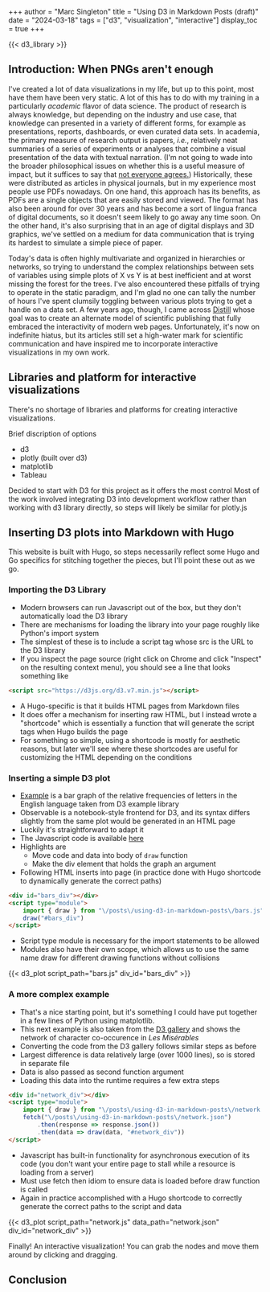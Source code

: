 +++
author = "Marc Singleton"
title = "Using D3 in Markdown Posts (draft)"
date = "2024-03-18"
tags = ["d3", "visualization", "interactive"]
display_toc = true
+++

{{< d3_library >}}

## Introduction: When PNGs aren't enough
I've created a lot of data visualizations in my life, but up to this point, most have them have been very static. A lot of this has to do with my training in a particularly *academic* flavor of data science. The product of research is always knowledge, but depending on the industry and use case, that knowledge can presented in a variety of different forms, for example as presentations, reports, dashboards, or even curated data sets. In academia, the primary measure of research output is papers, *i.e.*, relatively neat summaries of a series of experiments or analyses that combine a visual presentation of the data with textual narration. (I'm not going to wade into the broader philosophical issues on whether this is a useful measure of impact, but it suffices to say that [not everyone agrees.](https://www.theguardian.com/books/2022/apr/11/the-big-idea-should-we-get-rid-of-the-scientific-paper)) Historically, these were distributed as articles in physical journals, but in my experience most people use PDFs nowadays. On one hand, this approach has its benefits, as PDFs are a single objects that are easily stored and viewed. The format has also been around for over 30 years and has become a sort of lingua franca of digital documents, so it doesn't seem likely to go away any time soon. On the other hand, it's also surprising that in an age of digital displays and 3D graphics, we've settled on a medium for data communication that is trying its hardest to simulate a simple piece of paper.

Today's data is often highly multivariate and organized in hierarchies or networks, so trying to understand the complex relationships between sets of variables using simple plots of X vs Y is at best inefficient and at worst missing the forest for the trees. I've also encountered these pitfalls of trying to operate in the static paradigm, and I'm glad no one can tally the number of hours I've spent clumsily toggling between various plots trying to get a handle on a data set. A few years ago, though, I came across [Distill](https://distill.pub/about/) whose goal was to create an alternate model of scientific publishing that fully embraced the interactivity of modern web pages. Unfortunately, it's now on indefinite hiatus, but its articles still set a high-water mark for scientific communication and have inspired me to incorporate interactive visualizations in my own work.

## Libraries and platform for interactive visualizations
There's no shortage of libraries and platforms for creating interactive visualizations.

Brief discription of options
- d3
- plotly (built over d3)
- matplotlib
- Tableau

Decided to start with D3 for this project as it offers the most control
Most of the work involved integrating D3 into development workflow rather than working with d3 library directly, so steps will likely be similar for plotly.js

## Inserting D3 plots into Markdown with Hugo
This website is built with Hugo, so steps necessarily reflect some Hugo and Go specifics for stitching together the pieces, but I'll point these out as we go.

### Importing the D3 Library
- Modern browsers can run Javascript out of the box, but they don't automatically load the D3 library
- There are mechanisms for loading the library into your page roughly like Python's import system
- The simplest of these is to include a script tag whose src is the URL to the D3 library
- If you inspect the page source (right click on Chrome and click "Inspect" on the resulting context menu), you should see a line that looks something like 

```html
<script src="https://d3js.org/d3.v7.min.js"></script>
```

- A Hugo-specific is that it builds HTML pages from Markdown files
- It does offer a mechanism for inserting raw HTML, but I instead wrote a "shortcode" which is essentially a function that will generate the script tags when Hugo builds the page
- For something so simple, using a shortcode is mostly for aesthetic reasons, but later we'll see where these shortcodes are useful for customizing the HTML depending on the conditions

### Inserting a simple D3 plot
- [Example](https://observablehq.com/@d3/bar-chart/2) is a bar graph of the relative frequencies of letters in the English language taken from D3 example library
- Observable is a notebook-style frontend for D3, and its syntax differs slightly from the same plot would be generated in an HTML page
- Luckily it's straightforward to adapt it
- The Javascript code is available [here](https://github.com/marcsingleton/marcsingleton.github.io/blob/main/content/posts/d3-markdown/bars.js)
- Highlights are
  - Move code and data into body of `draw` function
  - Make the div element that holds the graph an argument
- Following HTML inserts into page (in practice done with Hugo shortcode to dynamically generate the correct paths)

```html
<div id="bars_div"></div>
<script type="module">
    import { draw } from "\/posts\/using-d3-in-markdown-posts\/bars.js"
    draw("#bars_div")
</script>
```

- Script type module is necessary for the import statements to be allowed
- Modules also have their own scope, which allows us to use the same name draw for different drawing functions without collisions 

{{< d3_plot script_path="bars.js" div_id="bars_div" >}}

### A more complex example
- That's a nice starting point, but it's something I could have put together in a few lines of Python using matplotlib.
- This next example is also taken from the [D3 gallery](https://observablehq.com/@d3/force-directed-graph/2) and shows the network of character co-occurence in *Les Misérables*
- Converting the code from the D3 gallery follows similar steps as before
- Largest difference is data relatively large (over 1000 lines), so is stored in separate file
- Data is also passed as second function argument
- Loading this data into the runtime requires a few extra steps

```html
<div id="network_div"></div>
<script type="module">
    import { draw } from "\/posts\/using-d3-in-markdown-posts\/network.js"
    fetch("\/posts\/using-d3-in-markdown-posts\/network.json")
        .then(response => response.json())
        .then(data => draw(data, "#network_div"))
</script>
```

- Javascript has built-in functionality for asynchronous execution of its code (you don't want your entire page to stall while a resource is loading from a server)
- Must use fetch then idiom to ensure data is loaded before draw function is called
- Again in practice accomplished with a Hugo shortcode to correctly generate the correct paths to the script and data

{{< d3_plot script_path="network.js" data_path="network.json" div_id="network_div" >}}

Finally! An interactive visualization! You can grab the nodes and move them around by clicking and dragging. 

## Conclusion
